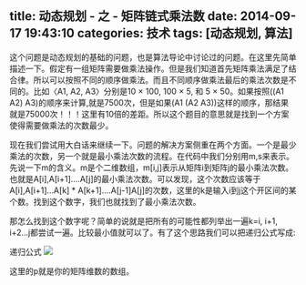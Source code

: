 title: 动态规划 - 之 - 矩阵链式乘法数
date: 2014-09-17 19:43:10
categories: 技术
tags: [动态规划, 算法]
---

这个问题是动态规划的基础的问题，也是算法导论中讨论过的问题。在这里先简单描述一下。假定有一组矩阵需要做乘法操作。但是我们知道首先矩阵乘法满足了结合律。所以可以按照不同的顺序做乘法。而且不同顺序做乘法最后的乘法次数是不同的。比如〈A1, A2, A3〉分别是10 × 100, 100 × 5, 和 5 × 50。如果按照((A1 A2) A3)的顺序来计算,就是7500次，但是如果(A1 (A2 A3))这样的顺序，那结果就是75000次！！！这里有10倍的差距。所以这个题目的意思就是找到一个方案使得需要做乘法的次数最少。

现在我们尝试用大白话来继续一下。问题的解决方案侧重在两个方面。一个是最少乘法的次数，另一个就是最小乘法次数的流程。在代码中我们分别用m,s来表示。先说一下m的含义。m是个二维数组，m[i,j]表示从矩阵i到矩阵j的最小乘法次数。也就是A[i],A[i+1]....A[j]的最小乘法次数。可以发现，这个次数应该等于A[i],A[i+1]...A[k] * A[k+1]....A[j-1]A[j]的次数，这里的k是输入i到j这个开区间的某个数。找到这个数字，我们也就找到了最小乘法次数。

那怎么找到这个数字呢？简单的说就是把所有的可能性都列举出一遍k=i, i+1, i+2...j都尝试一遍。比较最小值就可以了。有了这个思路我们可以把递归公式写成:

递归公式
![](https://static.flickr.com/3869/15273951495_c1463fdaf4_o.png)

这里的p就是你的矩阵维数的数组。